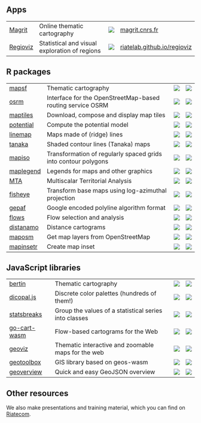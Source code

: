 ## Apps

<table>
  <tr>
    <td><a href="https://github.com/riatelab/magrit">Magrit</a></td>
    <td>Online thematic cartography</td>
    <td><a href="https://github.com/riatelab/magrit"><img src="https://img.shields.io/github/stars/riatelab/magrit?logo=none"/></a></td>
    <td><a href="https://magrit.cnrs.fr">magrit.cnrs.fr</a></td>
  </tr>
  <tr>
    <td><a href="https://github.com/riatelab/regioviz">Regioviz</a></td>
    <td>Statistical and visual exploration of regions</td>
    <td><a href="https://github.com/riatelab/regioviz"><img src="https://img.shields.io/github/stars/riatelab/regioviz?logo=none"/></a></td>
    <td><a href="https://riatelab.github.io/regioviz/">riatelab.github.io/regioviz</a></td>
  </tr>
</table>

## R packages

<table>
  <tr>
    <td><a href="https://github.com/riatelab/mapsf">mapsf</a></td>
    <td>Thematic cartography</td>
    <td><a href="https://github.com/riatelab/mapsf"><img src="https://img.shields.io/github/stars/riatelab/mapsf?logo=none"/></a></td>
    <td><a href="https://cran.r-project.org/package=mapsf"><img src="https://www.r-pkg.org/badges/version/mapsf"/></a></td>
  </tr>
  <tr>
    <td><a href="https://github.com/riatelab/osrm">osrm</a></td>
    <td>Interface for the OpenStreetMap-based routing service OSRM</td>
    <td><a href="https://github.com/riatelab/osrm"><img src="https://img.shields.io/github/stars/riatelab/osrm?logo=none"/></a></td>
    <td><a href="https://cran.r-project.org/package=osrm"><img src="https://www.r-pkg.org/badges/version/osrm"/></a></td>
  </tr>
  <tr>
    <td><a href="https://github.com/riatelab/maptiles">maptiles</a></td>
    <td>Download, compose and display map tiles</td>
    <td><a href="https://github.com/riatelab/maptiles"><img src="https://img.shields.io/github/stars/riatelab/maptiles?logo=none"/></a></td>
    <td><a href="https://cran.r-project.org/package=maptiles"><img src="https://www.r-pkg.org/badges/version/maptiles"/></a></td>
  </tr>
  <tr>
    <td><a href="https://github.com/riatelab/potential">potential</a></td>
    <td>Compute the potential model</td>
    <td><a href="https://github.com/riatelab/potential"><img src="https://img.shields.io/github/stars/riatelab/potential?logo=none"/></a></td>
    <td><a href="https://cran.r-project.org/package=potential"><img src="https://www.r-pkg.org/badges/version/potential"/></a></td>
  </tr>  
  <tr>
    <td><a href="https://github.com/riatelab/linemap">linemap</a></td>
    <td>Maps made of (ridge) lines</td>
    <td><a href="https://github.com/riatelab/linemap"><img src="https://img.shields.io/github/stars/riatelab/linemap?logo=none"/></a></td>
    <td><a href="https://cran.r-project.org/package=linemap"><img src="https://www.r-pkg.org/badges/version/linemap"/></a></td>
  </tr>
  <tr>
    <td><a href="https://github.com/riatelab/tanaka">tanaka</a></td>
    <td>Shaded contour lines (Tanaka) maps</td>
    <td><a href="https://github.com/riatelab/tanaka"><img src="https://img.shields.io/github/stars/riatelab/tanaka?logo=none"/></a></td>
    <td><a href="https://cran.r-project.org/package=tanaka"><img src="https://www.r-pkg.org/badges/version/tanaka"/></a></td>
  </tr>
  <tr>
    <td><a href="https://github.com/riatelab/mapiso">mapiso</a></td>
    <td>Transformation of regularly spaced grids into contour polygons</td>
    <td><a href="https://github.com/riatelab/mapiso"><img src="https://img.shields.io/github/stars/riatelab/mapiso?logo=none"/></a></td>
    <td><a href="https://cran.r-project.org/package=mapiso"><img src="https://www.r-pkg.org/badges/version/mapiso"/></a></td>
  </tr>
  <tr>
    <td><a href="https://github.com/riatelab/maplegend">maplegend</a></td>
    <td>Legends for maps and other graphics</td>
    <td><a href="https://github.com/riatelab/maplegend"><img src="https://img.shields.io/github/stars/riatelab/maplegend?logo=none"/></a></td>
    <td><a href="https://cran.r-project.org/package=maplegend"><img src="https://www.r-pkg.org/badges/version/maplegend"/></a></td>
  </tr>
  <tr>
    <td><a href="https://github.com/riatelab/MTA">MTA</a></td>
    <td>Multiscalar Territorial Analysis</td>
    <td><a href="https://github.com/riatelab/MTA"><img src="https://img.shields.io/github/stars/riatelab/MTA?logo=none"/></a></td>
    <td><a href="https://cran.r-project.org/package=MTA"><img src="https://www.r-pkg.org/badges/version/MTA"/></a></td>
  </tr>
  <tr>
    <td><a href="https://github.com/riatelab/fisheye">fisheye</a></td>
    <td>Transform base maps using log-azimuthal projection</td>
    <td><a href="https://github.com/riatelab/fisheye"><img src="https://img.shields.io/github/stars/riatelab/fisheye?logo=none"/></a></td>
    <td><a href="https://cran.r-project.org/package=fisheye"><img src="https://www.r-pkg.org/badges/version/fisheye"/></a></td>
  </tr>
  <tr>
    <td><a href="https://github.com/riatelab/gepaf">gepaf</a></td>
    <td>Google encoded polyline algorithm format</td>
    <td><a href="https://github.com/riatelab/gepaf"><img src="https://img.shields.io/github/stars/riatelab/gepaf?logo=none"/></a></td>
    <td><a href="https://cran.r-project.org/package=gepaf"><img src="https://www.r-pkg.org/badges/version/gepaf"/></a></td>
  </tr>
  <tr>
    <td><a href="https://github.com/riatelab/flows">flows</a></td>
    <td>Flow selection and analysis</td>
    <td><a href="https://github.com/riatelab/flows"><img src="https://img.shields.io/github/stars/riatelab/flows?logo=none"/></a></td>
    <td><a href="https://riatelab.r-universe.dev/flows"><img src="https://riatelab.r-universe.dev/flows/badges/version"/></a></td>
  </tr>
  <tr>
    <td><a href="https://github.com/riatelab/distanamo">distanamo</a></td>
    <td>Distance cartograms</td>
    <td><a href="https://github.com/riatelab/distanamo"><img src="https://img.shields.io/github/stars/riatelab/distanamo?logo=none"/></a></td>
    <td><a href="https://riatelab.r-universe.dev/distanamo"><img src="https://riatelab.r-universe.dev/distanamo/badges/version"/></a></td>
  </tr>
  <tr>
    <td><a href="https://github.com/riatelab/maposm">maposm</a></td>
    <td>Get map layers from OpenStreetMap</td>
    <td><a href="https://github.com/riatelab/maposm"><img src="https://img.shields.io/github/stars/riatelab/maposm?logo=none"/></a></td>
    <td><a href="https://riatelab.r-universe.dev/maposm"><img src="https://riatelab.r-universe.dev/maposm/badges/version"/></a></td>
  </tr>
  <tr>
    <td><a href="https://github.com/riatelab/mapinsetr">mapinsetr</a></td>
    <td>Create map inset</td>
    <td><a href="https://github.com/riatelab/mapinsetr"><img src="https://img.shields.io/github/stars/riatelab/mapinsetr?logo=none"/></a></td>
    <td><a href="https://riatelab.r-universe.dev/mapinsetr"><img src="https://riatelab.r-universe.dev/mapinsetr/badges/version"/></a></td>
  </tr>
</table>

## JavaScript libraries

<table>
    <tr>
    <td><a href="https://github.com/riatelab/bertin">bertin</a></td>
    <td>Thematic cartography</td>
    <td><a href="https://github.com/riatelab/bertin"><img src="https://img.shields.io/github/stars/riatelab/bertin?logo=none"/></a></td>
    <td><a href="https://www.npmjs.com/package/bertin"><img src="https://img.shields.io/npm/v/bertin?color=green" /></a></td>
  </tr>
  <tr>
    <td><a href="https://github.com/riatelab/dicopal.js">dicopal.js</a></td>
    <td>Discrete color palettes (hundreds of them!)</td>
    <td><a href="https://github.com/riatelab/dicopal.js"><img src="https://img.shields.io/github/stars/riatelab/dicopal.js?logo=none"/></a></td>
    <td><a href="https://www.npmjs.com/package/dicopal"><img src="https://img.shields.io/npm/v/dicopal?color=green" /></a></td>
  </tr>
  <tr>
    <td><a href="https://github.com/riatelab/statsbreaks">statsbreaks</a></td>
    <td>Group the values of a statistical series into classes</td>
    <td><a href="https://github.com/riatelab/statsbreaks"><img src="https://img.shields.io/github/stars/riatelab/statsbreaks?logo=none"/></a></td>
    <td><a href="https://www.npmjs.com/package/statsbreaks"><img src="https://img.shields.io/npm/v/statsbreaks?color=green" /></a></td>
  </tr>
  <tr>
    <td><a href="https://github.com/riatelab/go-cart-wasm">go-cart-wasm</a></td>
    <td>Flow-based cartograms for the Web</td>
    <td><a href="https://github.com/riatelab/go-cart-wasm"><img src="https://img.shields.io/github/stars/riatelab/go-cart-wasm?logo=none"/></a></td>
    <td><a href="https://www.npmjs.com/package/go-cart-wasm"><img src="https://img.shields.io/npm/v/go-cart-wasm?color=green" /></a></td>
  </tr>
    <tr>
    <td><a href="https://github.com/riatelab/geoviz">geoviz</a></td>
    <td>Thematic interactive and zoomable maps for the web</td>
    <td><a href="https://github.com/riatelab/geoviz"><img src="https://img.shields.io/github/stars/riatelab/geoviz?logo=none"/></a></td>
    <td><a href="https://www.npmjs.com/package/geoviz"><img src="https://img.shields.io/npm/v/geoviz?color=green" /></a></td>
  </tr>
  <tr>
    <td><a href="https://github.com/riatelab/geotoolbox">geotoolbox</a></td>
    <td>GIS library based on geos-wasm</td>
    <td><a href="https://github.com/riatelab/geotoolbox"><img src="https://img.shields.io/github/stars/riatelab/geotoolbox?logo=none"/></a></td>
    <td><a href="https://www.npmjs.com/package/geotoolbox"><img src="https://img.shields.io/npm/v/geotoolbox?color=green" /></a></td>
  </tr>
  <tr>
    <td><a href="https://github.com/riatelab/geoverview">geoverview</a></td>
    <td>Quick and easy GeoJSON overview</td>
    <td><a href="https://github.com/riatelab/geoverview"><img src="https://img.shields.io/github/stars/riatelab/geoverview?logo=none"/></a></td>
    <td><a href="https://www.npmjs.com/package/geoverview"><img src="https://img.shields.io/npm/v/geoverview?color=green" /></a></td>
  </tr>

  
</table>

## Other resources

We also make presentations and training material, which you can find on [Riatecom](https://github.com/riatecom).
